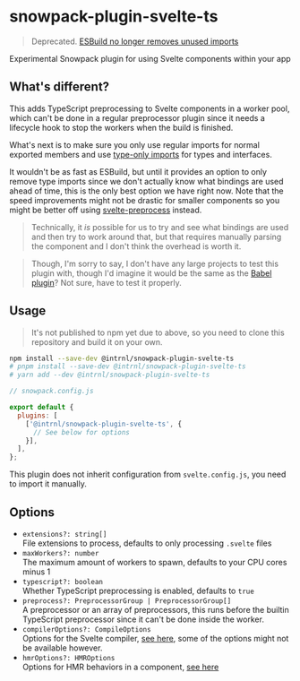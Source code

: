 # snowpack-plugin-svelte-ts

> Deprecated. [ESBuild no longer removes unused imports][6]

Experimental Snowpack plugin for using Svelte components within your app

## What's different?

This adds TypeScript preprocessing to Svelte components in a worker pool,
which can't be done in a regular preprocessor plugin since it needs a lifecycle
hook to stop the workers when the build is finished.

What's next is to make sure you only use regular imports for normal exported
members and use [type-only imports][1] for types and interfaces.

It wouldn't be as fast as ESBuild, but until it provides an option to only
remove type imports since we don't actually know what bindings are used ahead
of time, this is the only best option we have right now. Note that the speed
improvements might not be drastic for smaller components so you might be better
off using [svelte-preprocess][2] instead.

> Technically, it *is* possible for us to try and see what bindings are used and
> then try to work around that, but that requires manually parsing the component
> and I don't think the overhead is worth it.

> Though, I'm sorry to say, I don't have any large projects to test this plugin
> with, though I'd imagine it would be the same as the [Babel plugin][5]?
> Not sure, have to test it properly.

## Usage

> It's not published to npm yet due to above, so you need to clone this
> repository and build it on your own.

```sh
npm install --save-dev @intrnl/snowpack-plugin-svelte-ts
# pnpm install --save-dev @intrnl/snowpack-plugin-svelte-ts
# yarn add --dev @intrnl/snowpack-plugin-svelte-ts
```

```js
// snowpack.config.js

export default {
  plugins: [
    ['@intrnl/snowpack-plugin-svelte-ts', {
      // See below for options
    }],
  ],
};
```

This plugin does not inherit configuration from `svelte.config.js`, you need to
import it manually.

## Options

- `extensions?: string[]`  
  File extensions to process, defaults to only processing `.svelte` files
- `maxWorkers?: number`  
  The maximum amount of workers to spawn, defaults to your CPU cores minus 1
- `typescript?: boolean`  
  Whether TypeScript preprocessing is enabled, defaults to `true`
- `preprocess?: PreprocessorGroup | PreprocessorGroup[]`  
  A preprocessor or an array of preprocessors, this runs before the builtin
  TypeScript preprocessor since it can't be done inside the worker.
- `compilerOptions?: CompileOptions`  
  Options for the Svelte compiler, [see here][3], some of the options might not
  be available however.
- `hmrOptions?: HMROptions`  
  Options for HMR behaviors in a component, [see here][4]


[1]: https://www.typescriptlang.org/docs/handbook/release-notes/typescript-3-8.html#type-only-imports-and-export
[2]: https://npm.im/svelte-preprocess
[3]: https://svelte.dev/docs#svelte_compile
[4]: https://github.com/rixo/svelte-hmr#options
[5]: https://github.com/snowpackjs/snowpack/tree/main/plugins/plugin-babel
[6]: https://github.com/evanw/esbuild/issues/604#issuecomment-752882156
